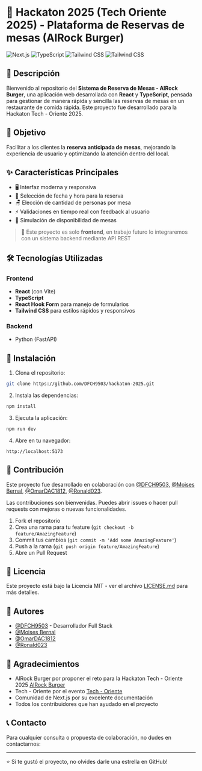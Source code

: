 # 🛫 Hackaton 2025 (Tech Oriente 2025) - Plataforma de Reservas de mesas (AlRock Burger)
![Next.js](https://img.shields.io/badge/Next.js-000000?style=for-the-badge&logo=next.js&logoColor=white)
![TypeScript](https://img.shields.io/badge/TypeScript-007ACC?style=for-the-badge&logo=typescript&logoColor=white)
![Tailwind CSS](https://img.shields.io/badge/Tailwind_CSS-38B2AC?style=for-the-badge&logo=tailwind-css&logoColor=white)
![Tailwind CSS](https://img.shields.io/badge/Vite-646CFF?style=for-the-badge&logo=Vite&logoColor=white)


## 📝 Descripción

Bienvenido al repositorio del **Sistema de Reserva de Mesas - AlRock Burger**, una aplicación web desarrollada con **React** y **TypeScript**, pensada para gestionar de manera rápida y sencilla las reservas de mesas en un restaurante de comida rápida. Este proyecto fue desarrollado para la Hackaton Tech - Oriente 2025.

## 🎯 Objetivo
Facilitar a los clientes la **reserva anticipada de mesas**, mejorando la experiencia de usuario y optimizando la atención dentro del local.


## ✨ Características Principales

- 🖥️ Interfaz moderna y responsiva
- 📅 Selección de fecha y hora para la reserva
- 🪑 Elección de cantidad de personas por mesa
- ⚡ Validaciones en tiempo real con feedback al usuario
- 🔄 Simulación de disponibilidad de mesas

> 🚧 Este proyecto es solo **frontend**, en trabajo futuro lo integraremos con un sistema backend mediante API REST

## 🛠️ Tecnologías Utilizadas

### Frontend
- **React** (con Vite)  
- **TypeScript**  
- **React Hook Form** para manejo de formularios  
- **Tailwind CSS** para estilos rápidos y responsivos  

### Backend
- Python (FastAPI)


## 🚀 Instalación

1. Clona el repositorio:
```bash
git clone https://github.com/DFCH9503/hackaton-2025.git
```

2. Instala las dependencias:
```bash
npm install
```

3. Ejecuta la aplicación:
```bash
npm run dev
```

4. Abre en tu navegador:
```
http://localhost:5173
```


## 🤝 Contribución

Este proyecto fue desarrollado en colaboración con [@DFCH9503](https://github.com/DFCH9503), [@Moises Bernal](https://github.com/MoisesCol), [@OmarDAC1812](https://github.com/OmarDAC1812), [@Ronald023](https://github.com/Ronald023).

Las contribuciones son bienvenidas. Puedes abrir issues o hacer pull requests con mejoras o nuevas funcionalidades.

1. Fork el repositorio
2. Crea una rama para tu feature (`git checkout -b feature/AmazingFeature`)
3. Commit tus cambios (`git commit -m 'Add some AmazingFeature'`)
4. Push a la rama (`git push origin feature/AmazingFeature`)
5. Abre un Pull Request

## 📄 Licencia

Este proyecto está bajo la Licencia MIT - ver el archivo [LICENSE.md](LICENSE.md) para más detalles.

## 👥 Autores

- [@DFCH9503](https://github.com/DFCH9503) - Desarrollador Full Stack
- [@Moises Bernal](https://github.com/MoisesCol)
- [@OmarDAC1812](https://github.com/OmarDAC1812)
- [@Ronald023](https://github.com/Ronald023)

## 🙏 Agradecimientos

- AlRock Burger por proponer el reto para la Hackaton Tech - Oriente 2025 [AlRock Burger](https://tienda.alrockburger.com/)
- Tech - Oriente por el evento [Tech - Oriente](https://www.talentotechoriente.com/)
- Comunidad de Next.js por su excelente documentación
- Todos los contribuidores que han ayudado en el proyecto

## 📞 Contacto

Para cualquier consulta o propuesta de colaboración, no dudes en contactarnos:


---

⭐️ Si te gustó el proyecto, no olvides darle una estrella en GitHub!
